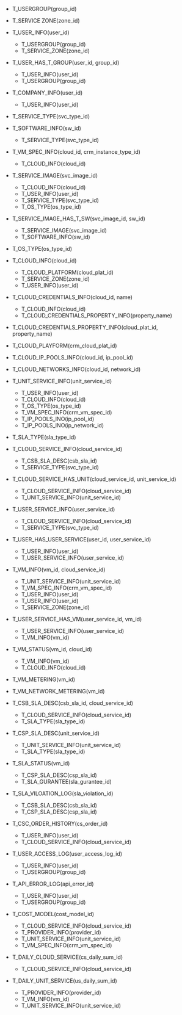 - T_USERGROUP(group_id)

- T_SERVICE ZONE(zone_id)

- T_USER_INFO(user_id)
	- T_USERGROUP(group_id)
	- T_SERVICE_ZONE(zone_id)

- T_USER_HAS_T_GROUP(user_id, group_id)
	- T_USER_INFO(user_id)
	- T_USERGROUP(group_id)

- T_COMPANY_INFO(user_id)
	- T_USER_INFO(user_id)

- T_SERVICE_TYPE(svc_type_id)

- T_SOFTWARE_INFO(sw_id)
	- T_SERVICE_TYPE(svc_type_id)

- T_VM_SPEC_INFO(cloud_id, crm_instance_type_id)
	- T_CLOUD_INFO(cloud_id)

- T_SERVICE_IMAGE(svc_image_id)
	- T_CLOUD_INFO(cloud_id)
	- T_USER_INFO(user_id)
	- T_SERVICE_TYPE(svc_type_id)
	- T_OS_TYPE(os_type_id)

- T_SERVICE_IMAGE_HAS_T_SW(svc_image_id, sw_id)
	- T_SERVICE_IMAGE(svc_image_id)
	- T_SOFTWARE_INFO(sw_id)

- T_OS_TYPE(os_type_id)

- T_CLOUD_INFO(cloud_id)
	- T_CLOUD_PLATFORM(cloud_plat_id)
	- T_SERVICE_ZONE(zone_id)
	- T_USER_INFO(user_id)

- T_CLOUD_CREDENTIALS_INFO(cloud_id, name)
	- T_CLOUD_INFO(cloud_id)
	- T_CLOUD_CREDENTIALS_PROPERTY_INFO(property_name)

- T_CLOUD_CREDENTIALS_PROPERTY_INFO(cloud_plat_id, property_name)

- T_CLOUD_PLAYFORM(crm_cloud_plat_id)

- T_CLOUD_IP_POOLS_INFO(cloud_id, ip_pool_id)

- T_CLOUD_NETWORKS_INFO(cloud_id, network_id)

- T_UNIT_SERVICE_INFO(unit_service_id)
	- T_USER_INFO(user_id)
	- T_CLOUD_INFO(cloud_id)
	- T_OS_TYPE(os_type_id)
	- T_VM_SPEC_INFO(crm_vm_spec_id)
	- T_IP_POOLS_INO(ip_pool_id)
	- T_IP_POOLS_INO(ip_network_id)

- T_SLA_TYPE(sla_type_id)

- T_CLOUD_SERVICE_INFO(cloud_service_id)
	- T_CSB_SLA_DESC(csb_sla_id)
	- T_SERVICE_TYPE(svc_type_id)

- T_CLOUD_SERVICE_HAS_UNIT(cloud_service_id, unit_service_id)
	- T_CLOUD_SERVICE_INFO(cloud_service_id)
	- T_UNIT_SERVICE_INFO(unit_service_id)

- T_USER_SERVICE_INFO(user_service_id)
	- T_CLOUD_SERVICE_INFO(cloud_service_id)
	- T_SERVICE_TYPE(svc_type_id)

- T_USER_HAS_USER_SERVICE(user_id, user_service_id)
	- T_USER_INFO(user_id)
	- T_USER_SERVICE_INFO(user_service_id)

- T_VM_INFO(vm_id, cloud_service_id)
	- T_UNIT_SERVICE_INFO(unit_service_id)
	- T_VM_SPEC_INFO(crm_vm_spec_id)
	- T_USER_INFO(user_id)
	- T_USER_INFO(user_id)
	- T_SERVICE_ZONE(zone_id)

- T_USER_SERVICE_HAS_VM(user_service_id, vm_id)
	- T_USER_SERVICE_INFO(user_service_id)
	- T_VM_INFO(vm_id)

- T_VM_STATUS(vm_id, cloud_id)
	- T_VM_INFO(vm_id)
	- T_CLOUD_INFO(cloud_id)

- T_VM_METERING(vm_id)

- T_VM_NETWORK_METERING(vm_id)

- T_CSB_SLA_DESC(csb_sla_id, cloud_service_id)
	- T_CLOUD_SERVICE_INFO(cloud_service_id)
	- T_SLA_TYPE(sla_type_id)

- T_CSP_SLA_DESC(unit_service_id)
	- T_UNIT_SERVICE_INFO(unit_service_id)
	- T_SLA_TYPE(sla_type_id)

- T_SLA_STATUS(vm_id)
	- T_CSP_SLA_DESC(csp_sla_id)
	- T_SLA_GURANTEE(sla_gurantee_id)

- T_SLA_VILOATION_LOG(sla_violation_id)
	- T_CSB_SLA_DESC(csb_sla_id)
	- T_CSP_SLA_DESC(csp_sla_id)

- T_CSC_ORDER_HISTORY(cs_order_id)
	- T_USER_INFO(user_id)
	- T_CLOUD_SERVICE_INFO(cloud_service_id)

- T_USER_ACCESS_LOG(user_access_log_id)
	- T_USER_INFO(user_id)
	- T_USERGROUP(group_id)

- T_API_ERROR_LOG(api_error_id)
	- T_USER_INFO(user_id)
	- T_USERGROUP(group_id)

- T_COST_MODEL(cost_model_id)
	- T_CLOUD_SERVICE_INFO(cloud_service_id)
	- T_PROVIDER_INFO(provider_id)
	- T_UNIT_SERVICE_INFO(unit_service_id)
	- T_VM_SPEC_INFO(crm_vm_spec_id)

- T_DAILY_CLOUD_SERVICE(cs_daily_sum_id)
	- T_CLOUD_SERVICE_INFO(cloud_service_id)

- T_DAILY_UNIT_SERVICE(us_daily_sum_id)
	- T_PROVIDER_INFO(provider_id)
	- T_VM_INFO(vm_id)
	- T_UNIT_SERVICE_INFO(unit_service_id)